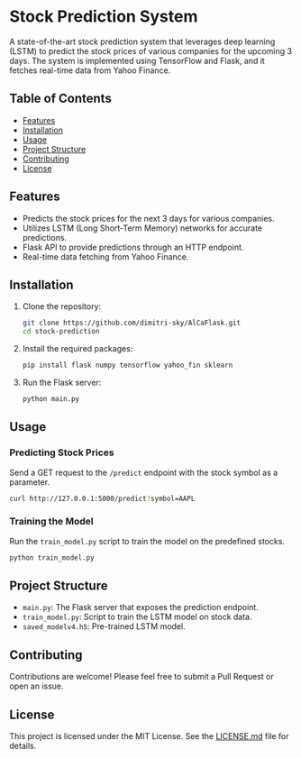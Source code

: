 # Stock Prediction System

A state-of-the-art stock prediction system that leverages deep learning (LSTM) to predict the stock prices of various companies for the upcoming 3 days. The system is implemented using TensorFlow and Flask, and it fetches real-time data from Yahoo Finance.

## Table of Contents

- [Features](#features)
- [Installation](#installation)
- [Usage](#usage)
- [Project Structure](#project-structure)
- [Contributing](#contributing)
- [License](#license)

## Features

- Predicts the stock prices for the next 3 days for various companies.
- Utilizes LSTM (Long Short-Term Memory) networks for accurate predictions.
- Flask API to provide predictions through an HTTP endpoint.
- Real-time data fetching from Yahoo Finance.

## Installation

1. Clone the repository:

   ```bash
   git clone https://github.com/dimitri-sky/AlCaFlask.git
   cd stock-prediction
   ```

2. Install the required packages:

   ```bash
   pip install flask numpy tensorflow yahoo_fin sklearn
   ```

3. Run the Flask server:

   ```bash
   python main.py
   ```

## Usage

### Predicting Stock Prices

Send a GET request to the `/predict` endpoint with the stock symbol as a parameter.

```bash
curl http://127.0.0.1:5000/predict?symbol=AAPL
```

### Training the Model

Run the `train_model.py` script to train the model on the predefined stocks.

```bash
python train_model.py
```

## Project Structure

- `main.py`: The Flask server that exposes the prediction endpoint.
- `train_model.py`: Script to train the LSTM model on stock data.
- `saved_modelv4.h5`: Pre-trained LSTM model.

## Contributing

Contributions are welcome! Please feel free to submit a Pull Request or open an issue.

## License

This project is licensed under the MIT License. See the [LICENSE.md](LICENSE.md) file for details.
